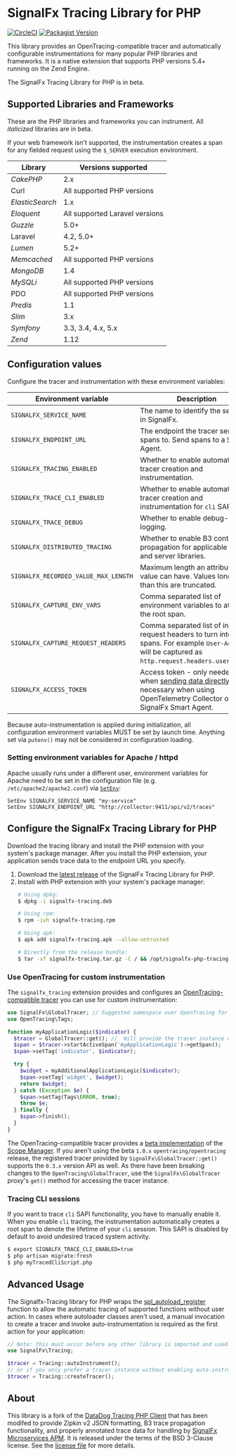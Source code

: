 # SignalFx Tracing Library for PHP

[![CircleCI](https://circleci.com/gh/signalfx/signalfx-php-tracing/tree/master.svg?style=svg)](https://circleci.com/gh/signalfx/signalfx-php-tracing/tree/master)
[![Packagist Version](https://img.shields.io/packagist/v/signalfx/signalfx-tracing.svg)](https://packagist.org/packages/signalfx/signalfx-tracing)

This library provides an OpenTracing-compatible tracer and automatically
configurable instrumentations for many popular PHP libraries and frameworks.
It is a native extension that supports PHP versions 5.4+ running on the Zend Engine.

The SignalFx Tracing Library for PHP is in beta.

## Supported Libraries and Frameworks

These are the PHP libraries and frameworks you can instrument. All _italicized_
libraries are in beta.

If your web framework isn't supported, the instrumentation creates a span for
any fielded request using the `$_SERVER` execution environment.

| Library | Versions supported |
|---------|--------------------|
| _CakePHP_ | 2.x |
| Curl | All supported PHP versions |
| _ElasticSearch_ | 1.x |
| _Eloquent_ | All supported Laravel versions |
| _Guzzle_ | 5.0+ |
| Laravel | 4.2, 5.0+ |
| _Lumen_ | 5.2+ |
| _Memcached_ | All supported PHP versions |
| _MongoDB_ | 1.4 |
| _MySQLi_ | All supported PHP versions |
| PDO | All supported PHP versions |
| _Predis_ | 1.1 |
| _Slim_ | 3.x |
| _Symfony_ | 3.3, 3.4, 4.x, 5.x |
| _Zend_ | 1.12 |

## Configuration values

Configure the tracer and instrumentation with these environment variables:

| Environment variable | Description | Default value |
|----------------------|-------------|---------------|
| `SIGNALFX_SERVICE_NAME` | The name to identify the service in SignalFx. | `'unnamed-php-service'` |
| `SIGNALFX_ENDPOINT_URL` | The endpoint the tracer sends spans to. Send spans to a Smart Agent. | `'http://localhost:9080/v1/trace'` |
| `SIGNALFX_TRACING_ENABLED` | Whether to enable automatic tracer creation and instrumentation. | `true` |
| `SIGNALFX_TRACE_CLI_ENABLED` | Whether to enable automatic tracer creation and instrumentation for `cli` SAPI. | `false` |
| `SIGNALFX_TRACE_DEBUG` | Whether to enable debug-level logging. | `false` |
| `SIGNALFX_DISTRIBUTED_TRACING` | Whether to enable B3 context propagation for applicable client and server libraries. | `true` |
| `SIGNALFX_RECORDED_VALUE_MAX_LENGTH` | Maximum length an attribute value can have. Values longer than this are truncated. | `1200` |
| `SIGNALFX_CAPTURE_ENV_VARS` | Comma separated list of environment variables to attach to the root span. | ` ` |
| `SIGNALFX_CAPTURE_REQUEST_HEADERS` | Comma separated list of incoming request headers to turn into spans. For example `User-Agent` will be captured as `http.request.headers.user_agent`. | ` ` |
| `SIGNALFX_ACCESS_TOKEN` | Access token - only needed when [sending data directly](https://docs.splunk.com/Observability/apm/apm-spans-traces/span-formats.html#span-formats-compatible-with-the-ingest-endpoint). Not necessary when using OpenTelemetry Collector or SignalFx Smart Agent. | ` ` 

Because auto-instrumentation is applied during initialization, all configuration
environment variables MUST be set by launch time. Anything set via `putenv()`
may not be considered in configuration loading.

### Setting environment variables for Apache / httpd

Apache usually runs under a different user, environment variables for Apache need to be set in the configuration file (e.g. `/etc/apache2/apache2.conf`) via [`SetEnv`](https://httpd.apache.org/docs/2.4/mod/mod_env.html):

```
SetEnv SIGNALFX_SERVICE_NAME "my-service"
SetEnv SIGNALFX_ENDPOINT_URL "http://collector:9411/api/v2/traces"
```

## Configure the SignalFx Tracing Library for PHP

Download the tracing library and install the PHP extension with your system's
package manager. After you install the PHP extension, your application sends
trace data to the endpoint URL you specify.

1. Download the [latest release](https://github.com/signalfx/signalfx-php-tracing/releases/latest)
    of the SignalFx Tracing Library for PHP.
2. Install with PHP extension with your system's package manager:
    ```bash
    # Using dpkg:
    $ dpkg -i signalfx-tracing.deb

    # Using rpm:
    $ rpm -ivh signalfx-tracing.rpm

    # Using apk:
    $ apk add signalfx-tracing.apk --allow-untrusted

    # Directly from the release bundle:
    $ tar -xf signalfx-tracing.tar.gz -C / && /opt/signalfx-php-tracing/bin/post-install.sh
    ```

### Use OpenTracing for custom instrumentation

The `signalfx_tracing` extension provides and configures an
[OpenTracing-compatible tracer](https://github.com/opentracing/opentracing-php)
you can use for custom instrumentation:

```php
use SignalFx\GlobalTracer; // Suggested namespace over OpenTracing for GlobalTracer
use OpenTracing\Tags;

function myApplicationLogic($indicator) {
  $tracer = GlobalTracer::get(); //  Will provide the tracer instance used by provided instrumentations
  $span = $tracer->startActiveSpan('myApplicationLogic')->getSpan();
  $span->setTag('indicator', $indicator);

  try {
    $widget = myAdditionalApplicationLogic($indicator);
    $span->setTag('widget', $widget);
    return $widget;
  } catch (Exception $e) {
    $span->setTag(Tags\ERROR, true);
    throw $e;
  } finally {
    $span->finish();
  }
}
```

The OpenTracing-compatible tracer provides a
[ beta implementation](https://github.com/opentracing/opentracing-php/blob/1.0.0-beta6/src/OpenTracing/ScopeManager.php)
of the [Scope Manager](https://github.com/opentracing/specification/blob/master/rfc/scope_manager.md).
If you aren't using the beta `1.0.x` `opentracing/opentracing` release, the
registered tracer provided by `SignalFx\GlobalTracer::get()` supports the `0.3.x`
version API as well. As there have been breaking changes to the
`OpenTracing\GlobalTracer`, use the `SignalFx\GlobalTracer` proxy's `get()`
method for accessing the tracer instance.

### Tracing CLI sessions

If you want to trace `cli` SAPI functionality, you have to manually enable
it. When you enable `cli` tracing, the instrumentation automatically creates a
root span to denote the lifetime of your `cli` session. This SAPI is disabled
by default to avoid undesired traced system activity.

```bash
$ export SIGNALFX_TRACE_CLI_ENABLED=true
$ php artisan migrate:fresh
$ php myTracedCliScript.php
```

## Advanced Usage  

The Signalfx-Tracing library for PHP wraps the
[spl_autoload_register](https://www.php.net/manual/en/function.spl-autoload-register.php)
function to allow the automatic tracing of supported functions without user
action. In cases where autoloader classes aren't used, a manual invocation
to create a tracer and invoke auto-instrumentation is required as the first
action for your application:

```php
// Note: this must occur before any other library is imported and used!
use SignalFx\Tracing;

$tracer = Tracing::autoInstrument();
// or if you only prefer a tracer instance without enabling auto-instrumentation:
$tracer = Tracing::createTracer();
```

## About

This library is a fork of the [DataDog Tracing PHP Client](https://github.com/DataDog/dd-trace-php)
that has been modifed to provide Zipkin v2 JSON formatting, B3 trace propagation
functionality, and properly annotated trace data for handling by
[SignalFx Microservices APM](https://docs.signalfx.com/en/latest/apm/apm-overview/index.html).
It is released under the terms of the BSD 3-Clause license. See the
[license file](./LICENSE) for more details.
